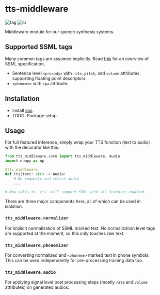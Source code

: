 # tts-middleware

![tag](https://img.shields.io/github/v/tag/Vernacular-ai/tts-middleware.svg?style=flat-square) ![ci](https://img.shields.io/github/workflow/status/Vernacular-ai/tts-middleware/CI.svg?style=flat-square)

Middleware module for our speech synthesis systems.

## Supported SSML tags

Many common tags are assumed implicitly. Read
[this](https://www.w3.org/TR/speech-synthesis/) for an overview of SSML
specification.

+ Sentence level `<prosody>` with `rate`, `pitch`, and `volume` attributes,
  supporting floating point descriptors.
+ `<phoneme>` with `ipa` attribute.

## Installation

- Install [sox](http://sox.sourceforge.net/).
- TODO: Package setup.

## Usage

For full featured inference, simply wrap your TTS function (text to audio) with
the decorator like this:

```python
from tts_middleware.core import tts_middleware, Audio
import numpy as np

@tts_middleware
def tts(text: str) -> Audio:
    # Do requests and return audio
    ...

# Now calls to `tts` will support SSML with all features enabled.
```

There are three major components here, all of which can be used in isolation.

### `tts_middleware.normalizer`

For implicit normalization of SSML marked text. No normalization level tags are
supported at the moment, so this only touches raw text.

### `tts_middleware.phonemizer`
For converting normalized and `<phoneme>` marked text in phone symbols. This can
be used independently for pre-processing training data too.

### `tts_middleware.audio`
For applying signal level post processing steps (mostly `rate` and `volume`
attributes) on generated audios.
